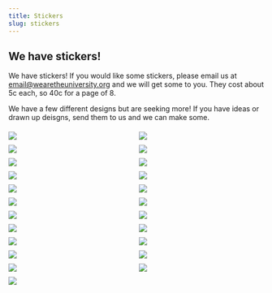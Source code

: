 ```yaml
---
title: Stickers
slug: stickers
---
```


## We have stickers!

We have stickers! If you would like some stickers, please email us at [email@wearetheuniversity.org](mailto:email@wearetheuniversity.org) and we will get some to you. They cost about 5c each, so 40c for a page of 8.

We have a few different designs but are seeking more! If you have ideas or drawn up deisgns, send them to us and we can make some.
<style>
    .thirds {
        display: grid;
        grid-template-columns: repeat(auto-fill, minmax(200px, 1fr));
        grid-gap: 10px;
    }
    .stickers {
        margin-top: 20px;
    }
</style>
<div class="stickers thirds">
<img src="/media/stickers/1.jpg"/>
<img src="/media/stickers/2.jpg"/>
<img src="/media/stickers/3.jpg"/>
<img src="/media/stickers/4.jpg"/>
<img src="/media/stickers/5.jpg"/>
<img src="/media/stickers/6.jpg"/>
<img src="/media/stickers/7.jpg"/>
<img src="/media/stickers/8.jpg"/>
<img src="/media/stickers/9.jpg"/>
<img src="/media/stickers/10.jpg"/>
<img src="/media/stickers/11.jpg"/>
<img src="/media/stickers/12.jpg"/>
<img src="/media/stickers/13.jpg"/>
<img src="/media/stickers/14.jpg"/>
<img src="/media/stickers/15.jpg"/>
<img src="/media/stickers/16.jpg"/>
<img src="/media/stickers/17.jpg"/>
<img src="/media/stickers/18.jpg"/>
<img src="/media/stickers/19.jpg"/>
<img src="/media/stickers/20.jpg"/>
<img src="/media/stickers/21.jpg"/>
<img src="/media/stickers/22.jpg"/>
<img src="/media/stickers/23.jpg"/>
</div>
